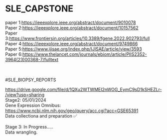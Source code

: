# SLE_CAPSTONE
paper 1:https://ieeexplore.ieee.org/abstract/document/9010078<br>
Paper 2:https://ieeexplore.ieee.org/abstract/document/10157562<br>
Paper 3:https://www.frontiersin.org/articles/10.3389/fgene.2022.902793/full<br>
Paper 4:https://ieeexplore.ieee.org/abstract/document/9749866<br>
Paper 5:https://www.ijisae.org/index.php/IJISAE/article/view/3593<br>
Paper 6:https://www.thelancet.com/journals/ebiom/article/PIIS2352-3964(23)00368-7/fulltext<br>
<br><br>

#SLE_BIOPSY_REPORTS

https://drive.google.com/file/d/1QXu2WTWMEI2nWOG_EymC9sD1kSHEZLr-/view?usp=sharing
<br>
Stage2: 05/01/2024 
<br>
Gene Expression Omnibus: https://www.ncbi.nlm.nih.gov/geo/query/acc.cgi?acc=GSE65391 <br>
Data collectiona and preparation ✅
<br>
<br>
Stage 3: In Progress.....
<br>
Data wrangling.
